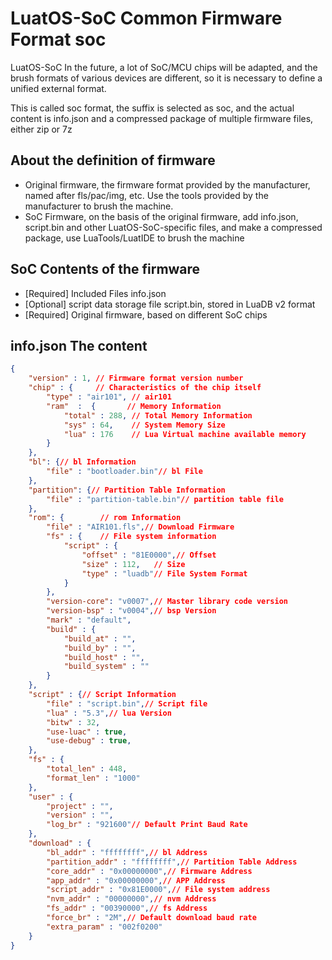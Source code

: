 # LuatOS-SoC Common Firmware Format soc

LuatOS-SoC In the future, a lot of SoC/MCU chips will be adapted, and the brush formats of various devices are different, so it is necessary to define a unified external format.

This is called soc format, the suffix is selected as soc, and the actual content is info.json and a compressed package of multiple firmware files, either zip or 7z

## About the definition of firmware

* Original firmware, the firmware format provided by the manufacturer, named after fls/pac/img, etc. Use the tools provided by the manufacturer to brush the machine.
* SoC Firmware, on the basis of the original firmware, add info.json, script.bin and other LuatOS-SoC-specific files, and make a compressed package, use LuaTools/LuatIDE to brush the machine

## SoC Contents of the firmware

* [Required] Included Files info.json
* [Optional] script data storage file script.bin, stored in LuaDB v2 format
* [Required] Original firmware, based on different SoC chips

## info.json The content

```json
{
    "version" : 1, // Firmware format version number
    "chip" : {     // Characteristics of the chip itself
        "type" : "air101", // air101
        "ram"  :  {       // Memory Information
            "total" : 288, // Total Memory Information
            "sys" : 64,    // System Memory Size
            "lua" : 176    // Lua Virtual machine available memory
        }
    },
    "bl": {// bl Information
    	"file" : "bootloader.bin"// bl File
    },
	"partition": {// Partition Table Information
    	"file" : "partition-table.bin"// partition table file
    },
    "rom": {        // rom Information
        "file" : "AIR101.fls",// Download Firmware
        "fs" : {    // File system information
            "script" : {
                "offset" : "81E0000",// Offset
                "size" : 112,   // Size
                "type" : "luadb"// File System Format
            }
        },
        "version-core": "v0007",// Master library code version
        "version-bsp" : "v0004",// bsp Version
        "mark" : "default",
        "build" : {
            "build_at" : "",
            "build_by" : "",
            "build_host" : "",
            "build_system" : ""
        }
    },
    "script" : {// Script Information
        "file" : "script.bin",// Script file
        "lua" : "5.3",// lua Version
        "bitw" : 32,
        "use-luac" : true,
        "use-debug" : true,
    },
    "fs" : {
		"total_len" : 448,
		"format_len" : "1000"
	},
    "user" : {
        "project" : "",
        "version" : "",
        "log_br" : "921600"// Default Print Baud Rate
    },
    "download" : {
        "bl_addr" : "ffffffff",// bl Address
		"partition_addr" : "ffffffff",// Partition Table Address
		"core_addr" : "0x00000000",// Firmware Address
		"app_addr" : "0x00000000",// APP Address
		"script_addr" : "0x81E0000",// File system address
        "nvm_addr" : "00000000",// nvm Address
		"fs_addr" : "00390000",// fs Address
        "force_br" : "2M",// Default download baud rate
        "extra_param" : "002f0200"
	}
}
```
